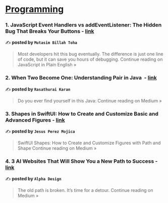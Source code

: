 
<h1><a href=https://medium.com/tag/programming/recommended target="_blank" rel="noopener noreferrer">Programming</a></h1>
<h3>1. JavaScript Event Handlers vs addEventListener: The Hidden Bug That Breaks Your Buttons - <a href="https://javascript.plainenglish.io/javascript-event-handlers-vs-addeventlistener-the-hidden-bug-that-breaks-your-buttons-f8bb0bd11b74?source=rss------programming-5" target="_blank" rel="noopener noreferrer">link</a></h3>

✍️ **posted by `Mutasim Billah Toha`**

<blockquote>Most developers hit this bug eventually. The difference is just one line of code, but it can save you hours of debugging.
Continue reading on JavaScript in Plain English »</blockquote>

<h3>2. When Two Become One: Understanding Pair in Java ‍‍ - <a href="https://rasathuraikaran26.medium.com/when-two-become-one-understanding-pair-in-java-df432ef5e96b?source=rss------programming-5" target="_blank" rel="noopener noreferrer">link</a></h3>

✍️ **posted by `Rasathurai Karan`**

<blockquote>Do you ever find yourself in this Java:
Continue reading on Medium »</blockquote>

<h3>3.  Shapes in SwiftUI: How to Create and Customize Basic and Advanced Figures - <a href="https://medium.com/@mrhotfix/shapes-in-swiftui-how-to-create-and-customize-basic-and-advanced-figures-d04d18b8eab4?source=rss------programming-5" target="_blank" rel="noopener noreferrer">link</a></h3>

✍️ **posted by `Jesus Perez Mojica`**

<blockquote>SwiftUI Shapes: How to Create and Customize Figures with Path and Shape
Continue reading on Medium »</blockquote>

<h3>4. 3 AI Websites That Will Show You a New Path to Success - <a href="https://medium.com/@alphadesign/3-ai-websites-that-will-show-you-a-new-path-to-success-016622f6e964?source=rss------programming-5" target="_blank" rel="noopener noreferrer">link</a></h3>

✍️ **posted by `Alpha Design`**

<blockquote>The old path is broken. It’s time for a detour.
Continue reading on Medium »</blockquote>


